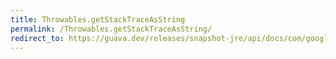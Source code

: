 ```yaml
---
title: Throwables.getStackTraceAsString
permalink: /Throwables.getStackTraceAsString/
redirect_to: https://guava.dev/releases/snapshot-jre/api/docs/com/google/common/base/Throwables.html#getStackTraceAsString-java.lang.Throwable-
---
```

